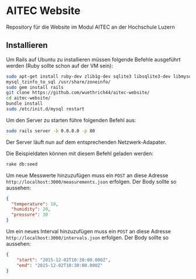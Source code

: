 # AITEC Website
Repository für die Website im Modul AITEC an der Hochschule Luzern

## Installieren
Um Rails auf Ubuntu zu installieren müssen folgende Befehle ausgeführt werden (Ruby sollte schon auf der VM sein):

```bash
sudo apt-get install ruby-dev zlib1g-dev sqlite3 libsqlite3-dev libmysqlclient-dev
mysql_tzinfo_to_sql /usr/share/zoneinfo/
sudo gem install rails
git clone https://github.com/wuethrich44/aitec-website/
cd aitec-website/
bundle install
sudo /etc/init.d/mysql restart
```

Um den Server zu starten führe folgenden Befehl aus:

```bash
sudo rails server -b 0.0.0.0 -p 80
```
Der Server läuft nun auf dem entsprechenden Netzwerk-Adapater.

Die Beispieldaten können mit diesem Befehl geladen werden:
```bash
rake db:seed
```
Um neue Messwerte hinzuzufügen muss ein `POST` an diese Adresse `http://localhost:3000/measurements.json` erfolgen.
Der Body sollte so aussehen:
```json
{
  "temperature": 10,
  "humidity": 20,
  "pressure": 30   
}
```

Um ein neues Interval hinzuzufügen muss ein `POST` an diese Adresse `http://localhost:3000/intervals.json` erfolgen.
Der Body sollte so aussehen:
```json
{
    "start": "2015-12-02T10:30:00.000Z",
    "end": "2015-12-02T10:30:00.000Z"
}
```
